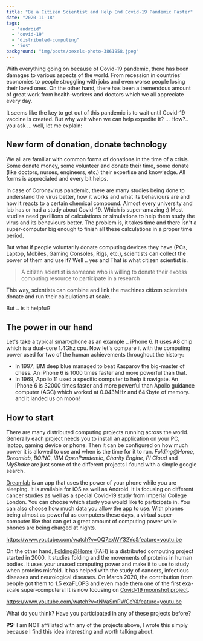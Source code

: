 ```yaml
---
title: "Be a Citizen Scientist and Help End Covid-19 Pandemic Faster"
date: "2020-11-18"
tags: 
  - "android"
  - "covid-19"
  - "distributed-computing"
  - "ios"
background: "img/posts/pexels-photo-3861958.jpeg"
---
```


With everything going on because of Covid-19 pandemic, there has been damages to various aspects of the world. From recession in countries' economies to people struggling with jobs and even worse people losing their loved ones. On the other hand, there has been a tremendous amount of great work from health-workers and doctors which we all appreciate every day.

It seems like the key to get out of this pandemic is to wait until Covid-19 vaccine is created. But why wait when we can help expedite it? ... How?.. you ask ... well, let me explain:

## New form of donation, donate technology

We all are familiar with common forms of donations in the time of a crisis. Some donate money, some volunteer and donate their time, some donate (like doctors, nurses, engineers, etc.) their expertise and knowledge. All forms is appreciated and every bit helps.

In case of Coronavirus pandemic, there are many studies being done to understand the virus better, how it works and what its behaviours are and how it reacts to a certain chemical compound. Almost every university and lab has or had a study about Covid-19. Which is super-amazing :) Most studies need gazillions of calculations or simulations to help them study the virus and its behaviours better. The problem is, it takes time and there isn't a super-computer big enough to finish all these calculations in a proper time period.

But what if people voluntarily donate computing devices they have (PCs, Laptop, Mobiles, Gaming Consoles, Rigs, etc.), scientists can collect the power of them and use it? Well .. yes and That is what citizen scientist is.

> A citizen scientist is someone who is willing to donate their excess computing resource to participate in a research

This way, scientists can combine and link the machines citizen scientists donate and run their calculations at scale.

But .. is it helpful?

## The power in our hand

Let's take a typical smart-phone as an example .. iPhone 6. It uses A8 chip which is a dual-core 1.4Ghz cpu. Now let's compare it with the computing power used for two of the human achievements throughout the history:

- In 1997, IBM deep blue managed to beat Kasparov the big-master of chess. An iPhone 6 is 1000 times faster and more powerful than that.
- In 1969, Apollo 11 used a specific computer to help it navigate. An iPhone 6 is 32000 times faster and more powerful than Apollo guidance computer (AGC) which worked at 0.043MHz and 64Kbyte of memory. and it landed us on moon!

## How to start

There are many distributed computing projects running across the world. Generally each project needs you to install an application on your PC, laptop, gaming device or phone. Then it can be configured on how much power it is allowed to use and when is the time for it to run. _Folding@Home_, _Dreamlab_, _BOINC_, _IBM OpenPandemic_, _Charity Engine_, _PI Cloud_ and _MyShake_ are just some of the different projects I found with a simple google search.

[Dreamlab](https://www.vodafone.com.au/foundation/dreamlab) is an app that uses the power of your phone while you are sleeping. It is available for iOS as well as Android. It is focusing on different cancer studies as well as a special Covid-19 study from Imperial College London. You can choose which study you would like to participate in. You can also choose how much data you allow the app to use. With phones being almost as powerful as computers these days, a virtual super-computer like that can get a great amount of computing power while phones are being charged at nights.

https://www.youtube.com/watch?v=OQ7zxWY32Yo&feature=youtu.be

On the other hand, [Folding@Home](https://foldingathome.org/) (FAH) is a distributed computing project started in 2000. It studies folding and the movements of proteins in human bodies. It uses your unused computing power and make it to use to study when proteins misfold. It has helped with the study of cancers, infectious diseases and neurological diseases. On March 2020, the contribution from people got them to 1.5 exaFLOPS and even made them one of the first exa-scale super-computers! It is now focusing on [Covid-19 moonshot project](https://covid.postera.ai/covid).

https://www.youtube.com/watch?v=tNVaSmPWCeY&feature=youtu.be

What do you think? Have you participated in any of these projects before?

**PS:** I am NOT affiliated with any of the projects above, I wrote this simply because I find this idea interesting and worth talking about.
